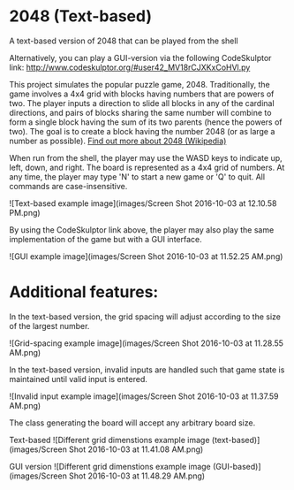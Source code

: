 # 2048 (Text-based)
A text-based version of 2048 that can be played from the shell

Alternatively, you can play a GUI-version via the following CodeSkulptor link:
http://www.codeskulptor.org/#user42_MV18rCJXKxCoHVl.py


This project simulates the popular puzzle game, 2048. Traditionally, the game involves a 4x4 grid with blocks having numbers that are powers of two. The player inputs a direction to slide all blocks in any of the cardinal directions, and pairs of blocks sharing the same number will combine to form a single block having the sum of its two parents (hence the powers of two). The goal is to create a block having the number 2048 (or as large a number as possible). <a href="https://en.wikipedia.org/wiki/2048_(video_game)">Find out more about 2048 (Wikipedia)</a>

When run from the shell, the player may use the WASD keys to indicate up, left, down, and right. The board is represented as a 4x4 grid of numbers. At any time, the player may type 'N' to start a new game or 'Q' to quit. All commands are case-insensitive.

![Text-based example image](images/Screen Shot 2016-10-03 at 12.10.58 PM.png)

By using the CodeSkulptor link above, the player may also play the same implementation of the game but with a GUI interface.

![GUI example image](images/Screen Shot 2016-10-03 at 11.52.25 AM.png)

# Additional features:

In the text-based version, the grid spacing will adjust according to the size of the largest number.

![Grid-spacing example image](images/Screen Shot 2016-10-03 at 11.28.55 AM.png)

In the text-based version, invalid inputs are handled such that game state is maintained until valid input is entered.

![Invalid input example image](images/Screen Shot 2016-10-03 at 11.37.59 AM.png)

The class generating the board will accept any arbitrary board size.

Text-based
![Different grid dimenstions example image (text-based)](images/Screen Shot 2016-10-03 at 11.41.08 AM.png)

GUI version
![Different grid dimenstions example image (GUI-based)](images/Screen Shot 2016-10-03 at 11.48.29 AM.png)

